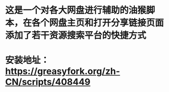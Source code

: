 # 这是一个对各大网盘进行辅助的油猴脚本，在各个网盘主页和打开分享链接页面添加了若干资源搜索平台的快捷方式
# 安装地址：https://greasyfork.org/zh-CN/scripts/408449
